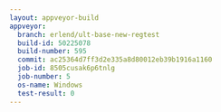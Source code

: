 ```yaml
---
layout: appveyor-build
appveyor:
  branch: erlend/ult-base-new-regtest
  build-id: 50225078
  build-number: 595
  commit: ac25364d7ff3d2e335a8d80012eb39b1916a1160
  job-id: 8505cusak6p6tnlg
  job-number: 5
  os-name: Windows
  test-result: 0
---
```

